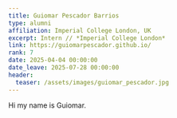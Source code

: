 ```yaml
---
title: Guiomar Pescador Barrios
type: alumni
affiliation: Imperial College London, UK
excerpt: Intern // *Imperial College London*
link: https://guiomarpescador.github.io/
rank: 7
date: 2025-04-04 00:00:00
date_leave: 2025-07-28 00:00:00
header:
  teaser: /assets/images/guiomar_pescador.jpg
---
```

Hi my name is Guiomar.
